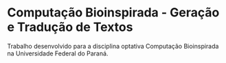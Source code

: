 # Computação Bioinspirada - Geração e Tradução de Textos

Trabalho desenvolvido para a disciplina optativa Computação Bioinspirada na Universidade Federal do Paraná.
